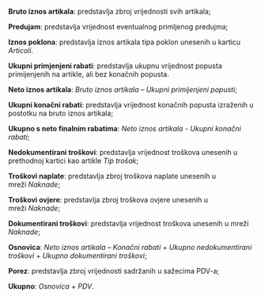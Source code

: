 **Bruto iznos artikala**: predstavlja zbroj vrijednosti svih artikala;

**Predujam**: predstavlja vrijednost eventualnog primljenog predujma;

**Iznos poklona**: predstavlja iznos artikala tipa poklon unesenih u karticu *Articoli*.

**Ukupni primjenjeni rabati**: predstavlja ukupnu vrijednost popusta primijenjenih na artikle, ali bez konačnih popusta. 

**Neto iznos artikala**: *Bruto iznos artikala* – *Ukupni primijenjeni popusti*; 

**Ukupni konačni rabati**: predstavlja vrijednost konačnih popusta izraženih u postotku na bruto iznos artikala; 

**Ukupno s neto finalnim rabatima**: *Neto iznos artikala* - *Ukupni konačni rabati*;

**Nedokumentirani troškovi**: predstavlja vrijednost troškova unesenih u prethodnoj kartici kao artikle *Tip trošak*; 

**Troškovi naplate**: predstavlja zbroj troškova naplate unesenih u mreži *Naknade*; 

**Troškovi ovjere**: predstavlja zbroj troškova ovjere unesenih u mreži *Naknade*;

**Dokumentirani troškovi**: predstavlja vrijednost troškova unesenih u mreži *Naknade*; 

**Osnovica**: *Neto iznos artikala* – *Konačni rabati* + *Ukupno nedokumentirani troškovi* + *Ukupno dokumentirani troškovi*;

**Porez**: predstavlja zbroj vrijednosti sadržanih u sažecima PDV-a;

**Ukupno**: *Osnovica* + *PDV*.